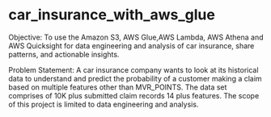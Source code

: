 # car_insurance_with_aws_glue

Objective: To use the Amazon S3, AWS Glue,AWS Lambda, AWS Athena and AWS Quicksight for data engineering and analysis of car insurance, share patterns, and actionable insights.

Problem Statement:
A car insurance company wants to look at its  historical data to understand and predict the probability of a customer making a claim based on multiple features other than MVR_POINTS. The data set comprises of 10K plus submitted claim records 14 plus features. The scope of this project is limited to data engineering and analysis.

